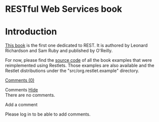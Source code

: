 RESTful Web Services book
=========================

Introduction
============

[This
book](http://web.archive.org/web/20111020180606/http://www.restlet.org/documentation/books#restful-web-services)
is the first one dedicated to REST. It is authored by Leonard Richardson
and Sam Ruby and published by O'Reilly.

For now, please find the [source
code](http://web.archive.org/web/20111020180606/http://www.restlet.org/documentation/1.1/examples/books/rest/src.zip)
of all the book examples that were reimplemented using Restlets. Those
examples are also available and the Restlet distributions under the
"src/org.restlet.example" directory.

[Comments
(0)](http://web.archive.org/web/20111020180606/http://wiki.restlet.org/docs_2.0/13-restlet/24-restlet/183-restlet.html#)

Comments
[Hide](http://web.archive.org/web/20111020180606/http://wiki.restlet.org/docs_2.0/13-restlet/24-restlet/183-restlet.html#)
\
There are no comments.

Add a comment

Please log in to be able to add comments.
